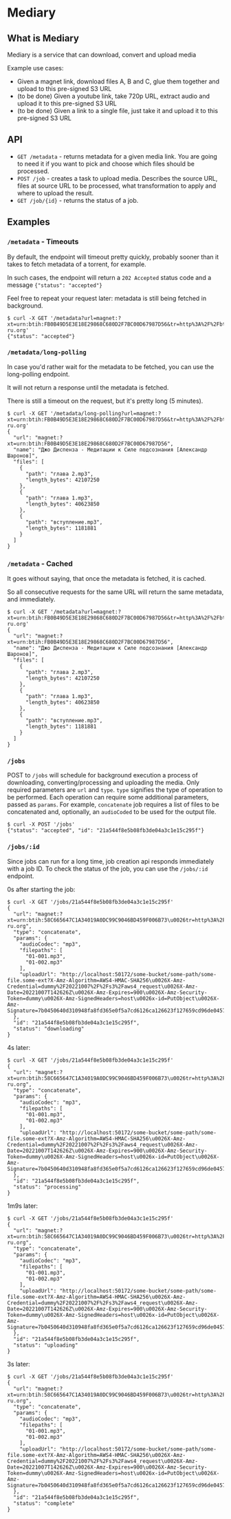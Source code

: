 # Mediary


## What is Mediary
Mediary is a service that can download, convert and upload media

Example use cases:

- Given a magnet link, download files A, B and C, glue them together and upload to this pre-signed S3 URL
- (to be done) Given a youtube link, take 720p URL, extract audio and upload it to this pre-signed S3 URL
- (to be done) Given a link to a single file, just take it and upload it to this pre-signed S3 URL


## API
- `GET /metadata` - returns metadata for a given media link. You are going to need it if you want 
to pick and choose which files should be processed.
- `POST /job` - creates a task to upload media. Describes the source URL, files at source URL
    to be processed, what transformation to apply and where to upload the result.
- `GET /job/{id}` - returns the status of a job.


## Examples
<!-- start autogenerated samples -->
### `/metadata` - Timeouts

By default, the endpoint will timeout pretty quickly, 
probably sooner than it takes to fetch metadata of a torrent, for example.

In such cases, the endpoint will return a `202 Accepted` status code and a message `{"status": "accepted"}`

Feel free to repeat your request later: metadata is still being fetched in background.


```
$ curl -X GET '/metadata?url=magnet:?xt=urn:btih:FB0B49D5E3E18E29868C680D2F7BC00D67987D56&tr=http%3A%2F%2Fbt.t-ru.org'
{"status": "accepted"}
```


### `/metadata/long-polling`

In case you'd rather wait for the metadata to be fetched, you can use the long-polling endpoint.

It will not return a response until the metadata is fetched.

There is still a timeout on the request, but it's pretty long (5 minutes).

```
$ curl -X GET '/metadata/long-polling?url=magnet:?xt=urn:btih:FB0B49D5E3E18E29868C680D2F7BC00D67987D56&tr=http%3A%2F%2Fbt.t-ru.org'
{
  "url": "magnet:?xt=urn:btih:FB0B49D5E3E18E29868C680D2F7BC00D67987D56",
  "name": "Джо Диспенза - Медитации к Силе подсознания [Александр Шаронов]",
  "files": [
    {
      "path": "глава 2.mp3",
      "length_bytes": 42107250
    },
    {
      "path": "глава 1.mp3",
      "length_bytes": 40623850
    },
    {
      "path": "вступление.mp3",
      "length_bytes": 1181881
    }
  ]
}
```


### `/metadata` - Cached

It goes without saying, that once the metadata is fetched, it is cached.

So all consecutive requests for the same URL will return the same metadata, and immediately.

```
$ curl -X GET '/metadata?url=magnet:?xt=urn:btih:FB0B49D5E3E18E29868C680D2F7BC00D67987D56&tr=http%3A%2F%2Fbt.t-ru.org'
{
  "url": "magnet:?xt=urn:btih:FB0B49D5E3E18E29868C680D2F7BC00D67987D56",
  "name": "Джо Диспенза - Медитации к Силе подсознания [Александр Шаронов]",
  "files": [
    {
      "path": "глава 2.mp3",
      "length_bytes": 42107250
    },
    {
      "path": "глава 1.mp3",
      "length_bytes": 40623850
    },
    {
      "path": "вступление.mp3",
      "length_bytes": 1181881
    }
  ]
}
```


### `/jobs` 

POST to `/jobs` will schedule for background execution a process of downloading, converting/processing and uploading the media.
Only required parameters are `url` and `type`. `type` signifies the type of operation to be performed. 
Each operation can require some additional parameters, passed as `params`. For example, `concatenate` job
requires a list of files to be concatenated and, optionally, an `audioCoded` to be used for the output file.

```
$ curl -X POST '/jobs'
{"status": "accepted", "id": "21a544f8e5b08fb3de04a3c1e15c295f"}
```


### `/jobs/:id`

Since jobs can run for a long time, job creation api responds immediately with a job ID.
To check the status of the job, you can use the `/jobs/:id` endpoint.

0s after starting the job:

```
$ curl -X GET '/jobs/21a544f8e5b08fb3de04a3c1e15c295f'
{
  "url": "magnet:?xt=urn:btih:58C665647C1A34019A0DC99C9046BD459F006B73\u0026tr=http%3A%2F%2Fbt3.t-ru.org",
  "type": "concatenate",
  "params": {
    "audioCodec": "mp3",
    "filepaths": [
      "01-001.mp3",
      "01-002.mp3"
    ],
    "uploadUrl": "http://localhost:50172/some-bucket/some-path/some-file.some-ext?X-Amz-Algorithm=AWS4-HMAC-SHA256\u0026X-Amz-Credential=dummy%2F20221007%2F%2Fs3%2Faws4_request\u0026X-Amz-Date=20221007T142626Z\u0026X-Amz-Expires=900\u0026X-Amz-Security-Token=dummy\u0026X-Amz-SignedHeaders=host\u0026x-id=PutObject\u0026X-Amz-Signature=7b0450640d310948fa8fd365e0f5a7cd6126ca126623f127659cd96de0457d8d"
  },
  "id": "21a544f8e5b08fb3de04a3c1e15c295f",
  "status": "downloading"
}
```


4s later:

```
$ curl -X GET '/jobs/21a544f8e5b08fb3de04a3c1e15c295f'
{
  "url": "magnet:?xt=urn:btih:58C665647C1A34019A0DC99C9046BD459F006B73\u0026tr=http%3A%2F%2Fbt3.t-ru.org",
  "type": "concatenate",
  "params": {
    "audioCodec": "mp3",
    "filepaths": [
      "01-001.mp3",
      "01-002.mp3"
    ],
    "uploadUrl": "http://localhost:50172/some-bucket/some-path/some-file.some-ext?X-Amz-Algorithm=AWS4-HMAC-SHA256\u0026X-Amz-Credential=dummy%2F20221007%2F%2Fs3%2Faws4_request\u0026X-Amz-Date=20221007T142626Z\u0026X-Amz-Expires=900\u0026X-Amz-Security-Token=dummy\u0026X-Amz-SignedHeaders=host\u0026x-id=PutObject\u0026X-Amz-Signature=7b0450640d310948fa8fd365e0f5a7cd6126ca126623f127659cd96de0457d8d"
  },
  "id": "21a544f8e5b08fb3de04a3c1e15c295f",
  "status": "processing"
}
```


1m9s later:

```
$ curl -X GET '/jobs/21a544f8e5b08fb3de04a3c1e15c295f'
{
  "url": "magnet:?xt=urn:btih:58C665647C1A34019A0DC99C9046BD459F006B73\u0026tr=http%3A%2F%2Fbt3.t-ru.org",
  "type": "concatenate",
  "params": {
    "audioCodec": "mp3",
    "filepaths": [
      "01-001.mp3",
      "01-002.mp3"
    ],
    "uploadUrl": "http://localhost:50172/some-bucket/some-path/some-file.some-ext?X-Amz-Algorithm=AWS4-HMAC-SHA256\u0026X-Amz-Credential=dummy%2F20221007%2F%2Fs3%2Faws4_request\u0026X-Amz-Date=20221007T142626Z\u0026X-Amz-Expires=900\u0026X-Amz-Security-Token=dummy\u0026X-Amz-SignedHeaders=host\u0026x-id=PutObject\u0026X-Amz-Signature=7b0450640d310948fa8fd365e0f5a7cd6126ca126623f127659cd96de0457d8d"
  },
  "id": "21a544f8e5b08fb3de04a3c1e15c295f",
  "status": "uploading"
}
```


3s later:

```
$ curl -X GET '/jobs/21a544f8e5b08fb3de04a3c1e15c295f'
{
  "url": "magnet:?xt=urn:btih:58C665647C1A34019A0DC99C9046BD459F006B73\u0026tr=http%3A%2F%2Fbt3.t-ru.org",
  "type": "concatenate",
  "params": {
    "audioCodec": "mp3",
    "filepaths": [
      "01-001.mp3",
      "01-002.mp3"
    ],
    "uploadUrl": "http://localhost:50172/some-bucket/some-path/some-file.some-ext?X-Amz-Algorithm=AWS4-HMAC-SHA256\u0026X-Amz-Credential=dummy%2F20221007%2F%2Fs3%2Faws4_request\u0026X-Amz-Date=20221007T142626Z\u0026X-Amz-Expires=900\u0026X-Amz-Security-Token=dummy\u0026X-Amz-SignedHeaders=host\u0026x-id=PutObject\u0026X-Amz-Signature=7b0450640d310948fa8fd365e0f5a7cd6126ca126623f127659cd96de0457d8d"
  },
  "id": "21a544f8e5b08fb3de04a3c1e15c295f",
  "status": "complete"
}
```

<!-- stop autogenerated samples -->

